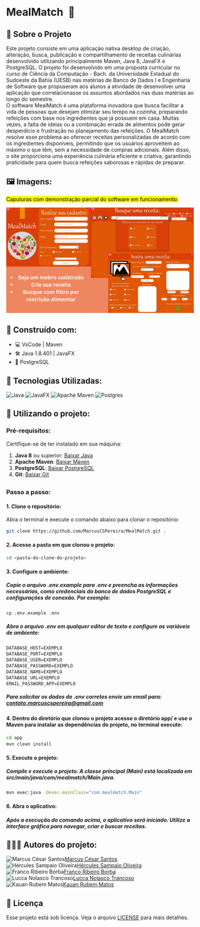 # MealMatch  🍲

## 🔎 Sobre o Projeto

Este projeto consiste em uma aplicação nativa desktop de criação, alteração, busca, publicação e compartilhamento de receitas culinárias desenvolvido utilizando principalmente Maven, Java 8, JavaFX e PostgreSQL. O projeto foi desenvolvido em uma proposta curricular no curso de Ciência da Computação - Bach. da Universidade Estadual do Sudoeste da Bahia (UESB) nas matérias de Banco de Dados I e Engenharia de Software que propuseram aos alunos a atividade de desenvolver uma aplicação que correlacionasse os assuntos abordados nas duas matérias ao longo do semestre.<br>
O software MealMatch é uma plataforma inovadora que busca facilitar a vida de pessoas que desejam otimizar seu tempo na cozinha, preparando refeições com base nos ingredientes que já possuem em casa. Muitas vezes, a falta de ideias ou a combinação errada de alimentos pode gerar desperdício e frustração no planejamento das refeições. O MealMatch resolve esse problema ao oferecer receitas personalizadas de acordo com os ingredientes disponíveis, permitindo que os usuários aproveitem ao máximo o que têm, sem a necessidade de compras adicionais. Além disso, o site proporciona uma experiência culinária eficiente e criativa, garantindo praticidade para quem busca refeições saborosas e rápidas de preparar.


##

## 🖼️ Imagens:
<mark> Caputuras com demonstração parcial do software em funcionamento: <mark/><br>

<img src="/app/src/main/resources/images/demo1.png">

##

## 🔨 Construído com:

* 💻 VsCode | Maven 
* 🛠️ Java 1.8.401 | JavaFX
* 🎲 PostgreSQL

##

## 🧰 Tecnologias Utilizadas:


![Java](https://img.shields.io/badge/java-%23ED8B00.svg?style=for-the-badge&logo=openjdk&logoColor=white)
![JavaFX](https://img.shields.io/badge/javafx-%23FF0000.svg?style=for-the-badge&logo=javafx&logoColor=white)
![Apache Maven](https://img.shields.io/badge/Apache%20Maven-C71A36?style=for-the-badge&logo=Apache%20Maven&logoColor=white)
![Postgres](https://img.shields.io/badge/postgres-%23316192.svg?style=for-the-badge&logo=postgresql&logoColor=white)

## 

## 🚀 Utilizando o projeto:

### Pré-requisitos:
Certifique-se de ter instalado em sua máquina:
1. **Java 8** ou superior: [Baixar Java](https://www.oracle.com/java/technologies/javase-downloads.html)
2. **Apache Maven**: [Baixar Maven](https://maven.apache.org/download.cgi)
3. **PostgreSQL**: [Baixar PostgreSQL](https://www.postgresql.org/download/)
4. **Git**: [Baixar Git](https://git-scm.com/downloads)

## 

### Passo a passo:

#### 1. Clone o repositório:
Abra o terminal e execute o comando abaixo para clonar o repositório:
```bash
git clone https://github.com/MarcusCSPereira/MealMatch.git .

```

#### 2. Acesse a pasta em que clonou o projeto:
```bash
cd <pasta-do-clone-do-projeto>
```

#### 3. Configure o ambiente:
##### Copie o arquivo .env.example para .env e preencha as informações necessárias, como credenciais do banco de dados PostgreSQL e configurações de conexão. Por exemplo:
```bash
cp .env.example .env
```

##### Abra o arquivo .env em qualquer editor de texto e configure as variáveis de ambiente:

```env
DATABASE_HOST=EXEMPLO
DATABASE_PORT=EXEMPLO
DATABASE_USER=EXEMPLO
DATABASE_PASSWORD=EXEMPLO
DATABASE_NAME=EXEMPLO
DATABASE_URL=EXEMPLO
EMAIL_PASSWORD_APP=EXEMPLO
```
##### *Para solicitar os dados do .env corretos envie um email para: [contato.marcuscspereira@gmail.com](mailto:contato.marcuscspereira@gmail.com)*

#### 4. Dentro do diretório que clonou o projeto acesse o diretório app/ e use o Maven para instalar as dependências do projeto, no terminal execute:
```bash
cd app
mvn clean install
```

#### 5. Execute o projeto:
##### Compile e execute o projeto. A classe principal (Main) está localizada em src/main/java/com/mealmatch/Main.java.
```bash
mvn exec:java -Dexec.mainClass="com.mealmatch.Main"
```

#### 6. Abra o aplicativo:
##### Após a execução do comando acima, o aplicativo será iniciado. Utilize a interface gráfica para navegar, criar e buscar receitas.

##

## 👨🏽‍💻 Autores do projeto:
![Marcus César Santos](https://github.com/MarcusCSPereira.png?size=50)[Marcus César Santos](https://github.com/MarcusCSPereira)<br>
![Hércules Sampaio Oliveira](https://github.com/HerculesDraycon.png?size=50)[Hércules Sampaio Oliveira](https://github.com/HerculesDraycon)<br>
![Franco Ribeiro Borba](https://github.com/FrancoBorba.png?size=50)[Franco Ribeiro Borba](https://github.com/FrancoBorba)<br>
![Lucca Nolasco Trancoso](https://github.com/LuccaNolasco.png?size=50)[Lucca Nolasco Trancoso](https://github.com/LuccaNolasco)<br>
![Kauan Rubem Matos](https://github.com/kauanrubem.png?size=50)[Kauan Rubem Matos](https://github.com/kauanrubem)

## 📝 Licença

Esse projeto está sob licença. Veja o arquivo [LICENSE](https://github.com/MarcusCSPereira/MealMatch/blob/main/LICENSE) para mais detalhes.


